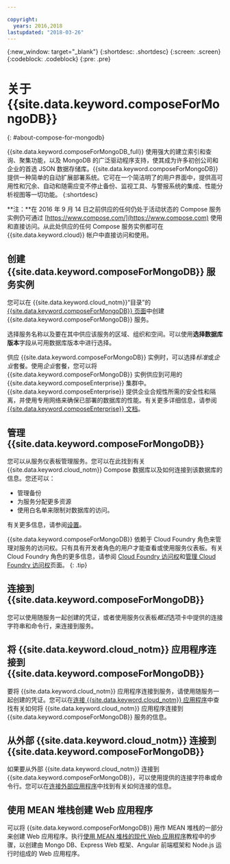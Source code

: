 ```yaml
---

copyright:
  years: 2016,2018
lastupdated: "2018-03-26"
---
```


{:new_window: target="_blank"}
{:shortdesc: .shortdesc}
{:screen: .screen}
{:codeblock: .codeblock}
{:pre: .pre}

# 关于 {{site.data.keyword.composeForMongoDB}}
{: #about-compose-for-mongodb}

{{site.data.keyword.composeForMongoDB_full}} 使用强大的建立索引和查询、聚集功能，以及 MongoDB 的广泛驱动程序支持，使其成为许多初创公司和企业的首选 JSON 数据存储库。{{site.data.keyword.composeForMongoDB}} 提供一种简单的自动扩展部署系统。它可在一个简洁明了的用户界面中，提供高可用性和冗余、自动和随需应变不停止备份、监视工具、与警报系统的集成、性能分析视图等一切功能。
{:shortdesc}

**注：**在 2016 年 9 月 14 日之前供应的任何仍处于活动状态的 Compose 服务实例仍可通过 [https://www.compose.com/](https://www.compose.com) 使用和直接访问。从此处供应的任何 Compose 服务实例都可在 {{site.data.keyword.cloud}} 帐户中直接访问和使用。

## 创建 {{site.data.keyword.composeForMongoDB}} 服务实例

您可以在 {{site.data.keyword.cloud_notm}}“目录”的 [{{site.data.keyword.composeForMongoDB}} 页面](https://console.{DomainName}/catalog/services/compose-for-mongodb/)中创建 {{site.data.keyword.composeForMongoDB}} 服务。

选择服务名称以及要在其中供应该服务的区域、组织和空间。可以使用**选择数据库版本**字段从可用数据库版本中进行选择。

供应 {{site.data.keyword.composeForMongoDB}} 实例时，可以选择*标准*或*企业*套餐。使用*企业*套餐，您可以将 {{site.data.keyword.composeForMongoDB}} 实例供应到可用的 {{site.data.keyword.composeEnterprise}} 集群中。{{site.data.keyword.composeEnterprise}} 提供企业合规性所需的安全性和隔离，并使用专用网络来确保已部署的数据库的性能。有关更多详细信息，请参阅 [{{site.data.keyword.composeEnterprise}} 文档](/docs/services/ComposeEnterprise/index.html)。

## 管理 {{site.data.keyword.composeForMongoDB}}

您可以从服务仪表板管理服务。您可以在此找到有关 {{site.data.keyword.cloud_notm}} Compose 数据库以及如何连接到该数据库的信息。您还可以：
- 管理备份
- 为服务分配更多资源
- 使用白名单来限制对数据库的访问。 

有关更多信息，请参阅[设置](./dashboard-settings.html)。

{{site.data.keyword.composeForMongoDB}} 依赖于 Cloud Foundry 角色来管理对服务的访问权。只有具有开发者角色的用户才能查看或使用服务仪表板。有关 Cloud Foundry 角色的更多信息，请参阅 [Cloud Foundry 访问权](https://console.{DomainName}/docs/iam/cfaccess.html#cfaccess)和[管理 Cloud Foundry 访问权](https://console.{DomainName}/docs/iam/mngcf.html#mngcf)页面。
{: .tip}

## 连接到 {{site.data.keyword.composeForMongoDB}}

您可以使用随服务一起创建的凭证，或者使用服务仪表板*概述*选项卡中提供的连接字符串和命令行，来连接到服务。

## 将 {{site.data.keyword.cloud_notm}} 应用程序连接到 {{site.data.keyword.composeForMongoDB}}

要将 {{site.data.keyword.cloud_notm}} 应用程序连接到服务，请使用随服务一起创建的凭证。您可以在[连接 {{site.data.keyword.cloud_notm}} 应用程序](./connecting-bluemix-app.html)中查找有关如何将 {{site.data.keyword.cloud_notm}} 应用程序连接到 {{site.data.keyword.composeForMongoDB}} 服务的信息。

## 从外部 {{site.data.keyword.cloud_notm}} 连接到 {{site.data.keyword.composeForMongoDB}}

如果要从外部 {{site.data.keyword.cloud_notm}} 连接到 {{site.data.keyword.composeForMongoDB}}，可以使用提供的连接字符串或命令行。您可以在[连接外部应用程序](./connecting-external.html)中找到有关如何连接的信息。

## 使用 MEAN 堆栈创建 Web 应用程序

可以将 {{site.data.keyword.composeForMongoDB}} 用作 MEAN 堆栈的一部分来创建 Web 应用程序。执行[使用 MEAN 堆栈的现代 Web 应用程序](/docs/tutorials/mean-stack.html)教程中的步骤，以创建由 Mongo DB、Express Web 框架、Angular 前端框架和 Node.js 运行时组成的 Web 应用程序。
